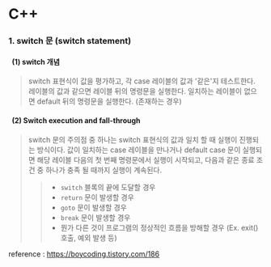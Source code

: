 C++
======================================
### 1. switch 문 (switch statement)

#### &nbsp; (1) switch 개념

> switch 표현식이 값을 평가하고, 각 case 레이블의 값과 '같은'지 테스트한다. 레이블의 값과 같으면 레이블 뒤의 명령문을 실행한다.
일치하는 레이블이 없으면 default 뒤의 명령문을 실행한다. (존재하는 경우)

#### &nbsp; (2) Switch execution and fall-through

> switch 문의 주의점 중 하나는 switch 표현식의 값과 일치 할 때 실행이 진행되는 방식이다. 값이 일치하는 case 레이블을 만나거나 default case 문이
실행되면 해당 레이블 다음의 첫 번째 명령문에서 실행이 시작되고, 다음과 같은 종료 조건 중 하나가 충족 될 때까지 실행이 계속된다.
>> * ```switch``` 블록의 끝에 도달할 경우
>> * ```return``` 문이 발생할 경우
>> * ```goto``` 문이 발생할 경우
>> * ```break``` 문이 발생할 경우
>> * 뭔가 다른 것이 프로그램의 정상적인 흐름을 방해할 경우 (Ex. exit() 호출, 예외 발생 등)



reference : https://boycoding.tistory.com/186
